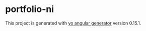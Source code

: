 # portfolio-ni

This project is generated with [yo angular generator](https://github.com/yeoman/generator-angular)
version 0.15.1.

